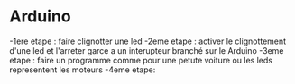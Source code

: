 # Arduino
-1ere etape : faire clignotter une led
-2eme etape : activer le clignottement d'une led et l'arreter garce a un interupteur branché sur le Arduino
-3eme etape : faire un programme comme pour une petute voiture ou les leds representent les moteurs
-4eme etape: 
